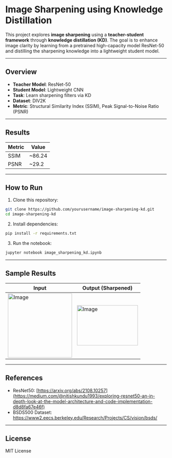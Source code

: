 # Image Sharpening using Knowledge Distillation

This project explores **image sharpening** using a **teacher-student framework** through **knowledge distillation (KD)**. The goal is to enhance image clarity by learning from a pretrained high-capacity model ResNet-50 and distilling the sharpening knowledge into a lightweight student model.

---

## Overview

- **Teacher Model**: ResNet-50
- **Student Model**: Lightweight CNN 
- **Task**: Learn sharpening filters via KD
- **Dataset**: DIV2K
- **Metric**: Structural Similarity Index (SSIM), Peak Signal-to-Noise Ratio (PSNR)

---

## Results

| Metric | Value |
|--------|-------|
| SSIM   | ~86.24 |
| PSNR   | ~29.2 |

---

## How to Run

1. Clone this repository:

```bash
git clone https://github.com/yourusername/image-sharpening-kd.git
cd image-sharpening-kd
```

2. Install dependencies:

```bash
pip install -r requirements.txt
```

3. Run the notebook:

```bash
jupyter notebook image_sharpening_kd.ipynb
```

---

## Sample Results

| Input | Output (Sharpened) |
|-------|--------------------|
| <img width="200" height="200" alt="Image" src="https://github.com/user-attachments/assets/87ca8034-3810-4e9c-9ddc-c162a2ddedc7" /> | <img width="190" height="125" alt="Image" src="https://github.com/user-attachments/assets/59fbd0fc-5c00-40dc-b32f-5f51c2b508f0" />

---

## References

- ResNet50: [https://arxiv.org/abs/2108.10257](https://medium.com/@nitishkundu1993/exploring-resnet50-an-in-depth-look-at-the-model-architecture-and-code-implementation-d8d8fa67e46f)
- BSDS500 Dataset: https://www2.eecs.berkeley.edu/Research/Projects/CS/vision/bsds/

---

## License

MIT License

